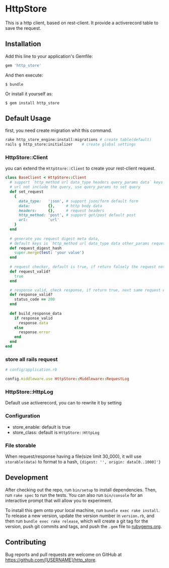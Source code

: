 # HttpStore

This is a http client, based on rest-client. It provide a activerecord table to save the request.

## Installation

Add this line to your application's Gemfile:

```ruby
gem 'http_store'
```

And then execute:

    $ bundle

Or install it yourself as:

    $ gem install http_store

## Default Usage

first, you need create migration whit this command.

```bash
rake http_store_engine:install:migrations # create table(default)
rails g http_store:initializer    # create global settings
```


### HttpStore::Client
you can extend the `HttpStore::Client` to create your rest-client request.

```ruby
class BaseClient < HttpStore::Client  
  # support `http_method url data_type headers query_params data` keys
  # url not include the query, use query_params to set query
  def set_request
    {
      data_type:   'json', # support json/form default form 
      data:        {},     # http body data
      headers:     {},     # request headers
      http_method: 'post', # support get/post default post
      url:         'url'
    }
  end              
                                 
  # generate you request digest meta data,
  # default keys is `http_method url data_type data other_params requestable_id requestable_type`  
  def request_digest_hash  
    super.merge(test: 'your value')  
  end
                          
  # request checker, default is true, if return falsely the request not send 
  def request_valid?
    true 
  end  

  # response valid, check response, if return true, next same request will use cache 
  def response_valid?
    status_code == 200 
  end
           
  def build_response_data
    if response_valid
      response.data
    else
      response.error
    end
  end
end
```

### store all rails request

```ruby
# config/application.rb

config.middleware.use HttpStore::Middleware::RequestLog

```

### HttpStore::HttpLog

Default use activerecord, you can to rewrite it by setting

### Configuration

- store_enable: default is true
- store_class: default is `HttpStore::HttpLog`

### File storable

When request/response having a file(size limit 30_000), it will use `storable(data)` to format to a hash, `{digest: '', origin: data[0..1000]'}` 

## Development

After checking out the repo, run `bin/setup` to install dependencies. Then, run `rake spec` to run the tests. You can also run `bin/console` for an interactive prompt that will allow you to experiment.

To install this gem onto your local machine, run `bundle exec rake install`. To release a new version, update the version number in `version.rb`, and then run `bundle exec rake release`, which will create a git tag for the version, push git commits and tags, and push the `.gem` file to [rubygems.org](https://rubygems.org).

## Contributing

Bug reports and pull requests are welcome on GitHub at https://github.com/[USERNAME]/http_store.
